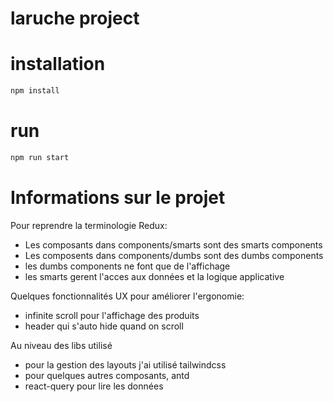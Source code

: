 # laruche project

# installation

```bash
npm install
```

# run

```bash
npm run start
```

# Informations sur le projet

Pour reprendre la terminologie Redux:
* Les composants dans components/smarts sont des smarts components
* Les composents dans components/dumbs sont des dumbs components
* les dumbs components ne font que de l'affichage
* les smarts gerent l'acces aux données et la logique applicative

Quelques fonctionnalités UX pour améliorer l'ergonomie:
* infinite scroll pour l'affichage des produits
* header qui s'auto hide quand on scroll

Au niveau des libs utilisé
* pour la gestion des layouts j'ai utilisé tailwindcss
* pour quelques autres composants, antd
* react-query pour lire les données

